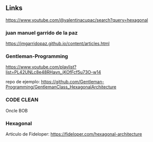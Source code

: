 ## Links

https://www.youtube.com/@valentinacupac/search?query=hexagonal

### juan manuel garrido de la paz 

https://jmgarridopaz.github.io/content/articles.html

### Gentleman-Programming

https://www.youtube.com/playlist?list=PL42UNLc8e48RHavn_jKOfFcf5u73O-w14

repo de ejemplo: https://github.com/Gentleman-Programming/GentlemanClass_HexagonalArchitecture


### CODE CLEAN

Oncle BOB

### Hexagonal

Articulo de Fideloper: https://fideloper.com/hexagonal-architecture
